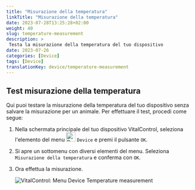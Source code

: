 ```yaml
---
title: "Misurazione della temperatura"
linkTitle: "Misurazione della temperatura"
date: 2023-07-28T13:25:28+02:00
weight: 40
slug: temperature-measurement
description: >
 Testa la misurazione della temperatura del tuo dispositivo
date: 2023-07-26
categories: [Device]
tags: [Device]
translationKey: device/temperature-measurement
---
```

## Test misurazione della temperatura

Qui puoi testare la misurazione della temperatura del tuo dispositivo senza salvare la misurazione per un animale. Per effettuare il test, procedi come segue:

1. Nella schermata principale del tuo dispositivo VitalControl, seleziona l'elemento del menu <img src="/icons/device.svg" width="25" align="bottom" alt="Device" /> `Device` e premi il pulsante `OK`.

2. Si apre un sottomenu con diversi elementi del menu. Seleziona `Misurazione della temperatura` e conferma con `OK`.

3. Ora effettua la misurazione.

   ![VitalControl: Menu Device Temperature measurement](../images/temperature.png "Test misurazione della temperatura")

